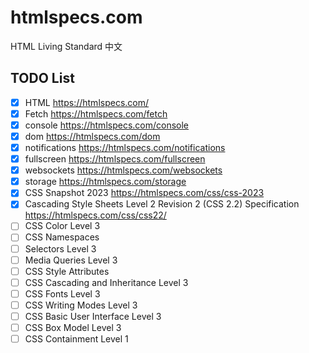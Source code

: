 # htmlspecs.com
HTML Living Standard 中文


## TODO List


- [x] HTML https://htmlspecs.com/
- [x] Fetch https://htmlspecs.com/fetch
- [x] console https://htmlspecs.com/console
- [x] dom https://htmlspecs.com/dom
- [x] notifications https://htmlspecs.com/notifications
- [x] fullscreen https://htmlspecs.com/fullscreen
- [x] websockets https://htmlspecs.com/websockets
- [x] storage https://htmlspecs.com/storage
- [x] CSS Snapshot 2023 https://htmlspecs.com/css/css-2023
- [x] Cascading Style Sheets Level 2 Revision 2 (CSS 2.2) Specification https://htmlspecs.com/css/css22/
- [ ] CSS Color Level 3
- [ ] CSS Namespaces
- [ ] Selectors Level 3
- [ ] Media Queries Level 3
- [ ] CSS Style Attributes
- [ ] CSS Cascading and Inheritance Level 3
- [ ] CSS Fonts Level 3
- [ ] CSS Writing Modes Level 3
- [ ] CSS Basic User Interface Level 3
- [ ] CSS Box Model Level 3
- [ ] CSS Containment Level 1